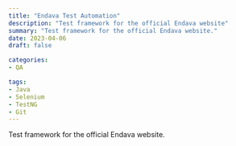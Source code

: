 ```yaml
---
title: "Endava Test Automation"
description: "Test framework for the official Endava website"
summary: "Test framework for the official Endava website."
date: 2023-04-06
draft: false

categories:
- QA

tags:
- Java
- Selenium
- TestNG
- Git
---
```


Test framework for the official Endava website.